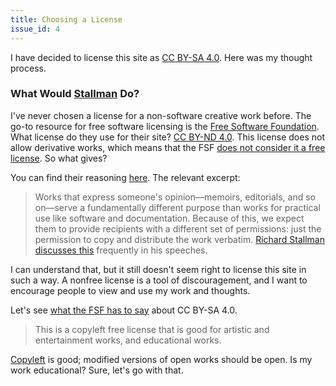 ```yaml
---
title: Choosing a License
issue_id: 4
---
```


I have decided to license this site as [CC BY-SA 4.0][lic]. Here was my thought
process.

### What Would [Stallman][rms] Do?

I've never chosen a license for a non-software creative work before. The go-to
resource for free software licensing is the [Free Software Foundation][fsf].
What license do they use for their site? [CC BY-ND 4.0][cnd]. This license does
not allow derivative works, which means that the FSF [does not consider it a
free license][fnd]. So what gives?

You can find their reasoning [here][rsn]. The relevant excerpt:

>Works that express someone's opinion—memoirs, editorials, and so on—serve a
>fundamentally different purpose than works for practical use like software and
>documentation. Because of this, we expect them to provide recipients with a
>different set of permissions: just the permission to copy and distribute the
>work verbatim. [Richard Stallman discusses this][rnd] frequently in his
>speeches.

I can understand that, but it still doesn't seem right to license this site in
such a way. A nonfree license is a tool of discouragement, and I want to
encourage people to view and use my work and thoughts.

Let's see [what the FSF has to say][fsa] about CC BY-SA 4.0.

>This is a copyleft free license that is good for artistic and entertainment
>works, and educational works.

[Copyleft][cpl] is good; modified versions of open works should be open. Is my
work educational? Sure, let's go with that.

[lic]: https://creativecommons.org/licenses/by-sa/4.0/
[rms]: https://en.wikipedia.org/wiki/Richard_Stallman
[fsf]: https://en.wikipedia.org/wiki/Free_Software_Foundation
[cnd]: https://creativecommons.org/licenses/by-nd/4.0/
[fnd]: https://www.gnu.org/licenses/license-list.en.html#CC-BY-ND
[rsn]: https://www.gnu.org/licenses/license-list.en.html#OpinionLicenses
[rnd]: https://www.gnu.org/philosophy/copyright-and-globalization.html#opinions
[fsa]: https://www.gnu.org/licenses/license-list.en.html#ccbysa
[cpl]: https://www.gnu.org/licenses/copyleft.en.html
